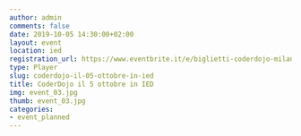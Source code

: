 ```yaml
---
author: admin
comments: false
date: 2019-10-05 14:30:00+02:00
layout: event
location: ied
registration_url: https://www.eventbrite.it/e/biglietti-coderdojo-milano-ied-milano-61353425748
type: Player
slug: coderdojo-il-05-ottobre-in-ied
title: CoderDojo il 5 ottobre in IED
img: event_03.jpg
thumb: event_03.jpg
categories:
- event_planned
---
```

